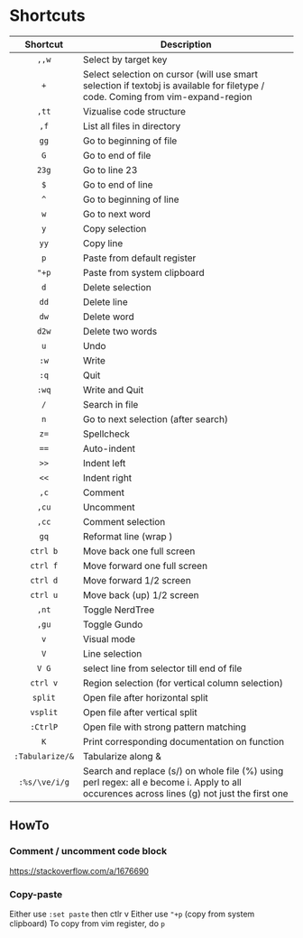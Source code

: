 # Shortcuts

| Shortcut | Description                      |
|:--------:| -------------------------------- | 
| `,,w`    | Select by target key             |
| `+`      | Select selection on cursor (will use smart selection if textobj is available for filetype / code. Coming from vim-expand-region |
| `,tt`    | Vizualise code structure         |
| `,f`     | List all files in directory      |
| `gg`     | Go to beginning of file          |
| `G`      | Go to end of file                |
| `23g`    | Go to line 23                    |
| `$`      | Go to end of line                |
| `^`      | Go to beginning of line          |
| `w`      | Go to next word                  |
| `y`      | Copy selection |
| `yy`     | Copy line |
| `p`      | Paste from default register |
| `"+p`    | Paste from system clipboard |
| `d`      | Delete selection                 |
| `dd`     | Delete line                      |
| `dw`     | Delete word                      |
| `d2w`    | Delete two words                 |
| `u`      | Undo                            |
| `:w`     | Write                            |
| `:q`     | Quit                             |
| `:wq`    | Write and Quit                   |
| `/`      | Search in file                   |
| `n`      | Go to next selection (after search)      |
| `z=`     | Spellcheck                       |
| `==`     | Auto-indent                      |
| `>>`     | Indent left                      |
| `<<`     | Indent right                     |
| `,c`     | Comment                          |
| `,cu`    | Uncomment                        |
| `,cc`    | Comment selection                |
| `gq`     | Reformat line (wrap )            |
| `ctrl b` | Move back one full screen     |
| `ctrl f` | Move forward one full screen      |
| `ctrl d` | Move forward 1/2 screen      |
| `ctrl u` | Move back (up) 1/2 screen      |
| `,nt` | Toggle NerdTree |
| `,gu` | Toggle Gundo |
| `v` | Visual mode |
| `V` | Line selection |
| `V G` | select line from selector till end of file |
| `ctrl v` | Region selection (for vertical column selection) |
| `split` | Open file after horizontal split |
| `vsplit` | Open file after vertical split |
| `:CtrlP` | Open file with strong pattern matching |
| `K` | Print corresponding documentation on function |
| `:Tabularize/&` | Tabularize along & |
| `:%s/\ve/i/g` | Search and replace (s/) on whole file (%) using perl regex: all e become i. Apply to all occurences across lines (g) not just the first one |

## HowTo

### Comment / uncomment code block
https://stackoverflow.com/a/1676690

### Copy-paste 
Either use `:set paste` then ctlr v 
Either use `"+p` (copy from system clipboard)
To copy from vim register, do `p`
